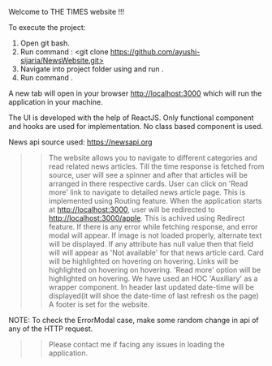 Welcome to THE TIMES website !!!

To execute the project:
1. Open git bash.
2. Run command : <git clone https://github.com/ayushi-sijaria/NewsWebsite.git>
3. Navigate into project folder using and run <npm install>.
4. Run command <npm start>.

A new tab will open in your browser <http://localhost:3000> which will run the application in your machine.

The UI is developed with the help of ReactJS.
Only functional component and hooks are used for implementation.
No class based component is used.

News api source used: https://newsapi.org

>>The website allows you to navigate to different categories and read related news articles.
>>Till the time response is fetched from source, user will see a spinner and after that articles will be arranged in there respective cards. 
>>User can click on 'Read more' link to navigate to detailed news article page. This is implemented using Routing feature.
>>When the application starts at <http://localhost:3000>, user will be redirected to <http://localhost:3000/apple>. This is achived using Redirect feature.
>>If there is any error while fetching response, and error modal will appear.
>>If image is not loaded properly, alternate text will be displayed.
>>If any attribute has null value then that field will will appear as 'Not available' for that news article card. 
>>Card will be highlighted on hovering on hovering.
>>Links will be highlighted on hovering on hovering.
>>'Read more' option will be highlighted on hovering.
>>We have used an HOC 'Auxiliary' as a wrapper component.
>>In header last updated date-time will be displayed(it will shoe the date-time of last refresh os the page)
>>A footer is set for the website.

NOTE: 
To check the ErrorModal case, make some random change in api of any of the HTTP request.

>>Please contact me if facing any issues in loading the application.